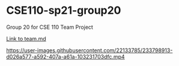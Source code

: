 # CSE110-sp21-group20
Group 20 for CSE 110 Team Project

[Link to team.md](https://github.com/cse110-sp23-group20/cse110-sp23-group20/blob/main/admin/team.md)

https://user-images.githubusercontent.com/22133785/233798913-d026a577-a592-407a-a61a-103231703dfc.mp4
